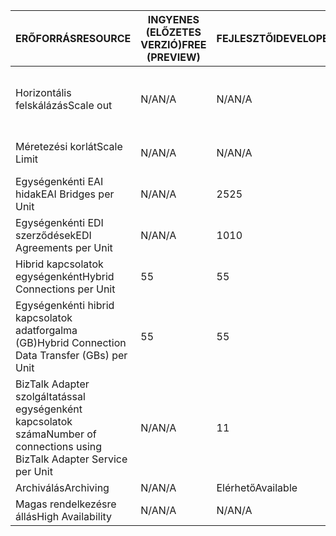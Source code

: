 | <span data-ttu-id="ed20c-101">ERŐFORRÁS</span><span class="sxs-lookup"><span data-stu-id="ed20c-101">RESOURCE</span></span> | <span data-ttu-id="ed20c-102">INGYENES (ELŐZETES VERZIÓ)</span><span class="sxs-lookup"><span data-stu-id="ed20c-102">FREE (PREVIEW)</span></span> | <span data-ttu-id="ed20c-103">FEJLESZTŐI</span><span class="sxs-lookup"><span data-stu-id="ed20c-103">DEVELOPER</span></span> | <span data-ttu-id="ed20c-104">ALAPSZINTŰ</span><span class="sxs-lookup"><span data-stu-id="ed20c-104">BASIC</span></span> | <span data-ttu-id="ed20c-105">STANDARD</span><span class="sxs-lookup"><span data-stu-id="ed20c-105">STANDARD</span></span> | <span data-ttu-id="ed20c-106">PRÉMIUM SZINTŰ</span><span class="sxs-lookup"><span data-stu-id="ed20c-106">PREMIUM</span></span> |
| --- | --- | --- | --- | --- | --- |
| <span data-ttu-id="ed20c-107">Horizontális felskálázás</span><span class="sxs-lookup"><span data-stu-id="ed20c-107">Scale out</span></span> |<span data-ttu-id="ed20c-108">N/A</span><span class="sxs-lookup"><span data-stu-id="ed20c-108">N/A</span></span> |<span data-ttu-id="ed20c-109">N/A</span><span class="sxs-lookup"><span data-stu-id="ed20c-109">N/A</span></span> |<span data-ttu-id="ed20c-110">Igen, 1 alapvető egysége lépésekben</span><span class="sxs-lookup"><span data-stu-id="ed20c-110">Yes, in increments of 1 Basic Unit</span></span> |<span data-ttu-id="ed20c-111">Igen, 1 szabványos egység lépésekben</span><span class="sxs-lookup"><span data-stu-id="ed20c-111">Yes, in increments of 1 Standard Unit</span></span> |<span data-ttu-id="ed20c-112">Igen, 1 Premium egység lépésekben</span><span class="sxs-lookup"><span data-stu-id="ed20c-112">Yes, in increments of 1 Premium Unit</span></span> |
| <span data-ttu-id="ed20c-113">Méretezési korlát</span><span class="sxs-lookup"><span data-stu-id="ed20c-113">Scale Limit</span></span> |<span data-ttu-id="ed20c-114">N/A</span><span class="sxs-lookup"><span data-stu-id="ed20c-114">N/A</span></span> |<span data-ttu-id="ed20c-115">N/A</span><span class="sxs-lookup"><span data-stu-id="ed20c-115">N/A</span></span> |<span data-ttu-id="ed20c-116">Legfeljebb 8 egység</span><span class="sxs-lookup"><span data-stu-id="ed20c-116">Up to 8 units</span></span> |<span data-ttu-id="ed20c-117">Legfeljebb 8 egység</span><span class="sxs-lookup"><span data-stu-id="ed20c-117">Up to 8 units</span></span> |<span data-ttu-id="ed20c-118">Legfeljebb 8 egység</span><span class="sxs-lookup"><span data-stu-id="ed20c-118">Up to 8 units</span></span> |
| <span data-ttu-id="ed20c-119">Egységenkénti EAI hidak</span><span class="sxs-lookup"><span data-stu-id="ed20c-119">EAI Bridges per Unit</span></span> |<span data-ttu-id="ed20c-120">N/A</span><span class="sxs-lookup"><span data-stu-id="ed20c-120">N/A</span></span> |<span data-ttu-id="ed20c-121">25</span><span class="sxs-lookup"><span data-stu-id="ed20c-121">25</span></span> |<span data-ttu-id="ed20c-122">25</span><span class="sxs-lookup"><span data-stu-id="ed20c-122">25</span></span> |<span data-ttu-id="ed20c-123">125</span><span class="sxs-lookup"><span data-stu-id="ed20c-123">125</span></span> |<span data-ttu-id="ed20c-124">500</span><span class="sxs-lookup"><span data-stu-id="ed20c-124">500</span></span> |
| <span data-ttu-id="ed20c-125">Egységenkénti EDI szerződések</span><span class="sxs-lookup"><span data-stu-id="ed20c-125">EDI Agreements per Unit</span></span> |<span data-ttu-id="ed20c-126">N/A</span><span class="sxs-lookup"><span data-stu-id="ed20c-126">N/A</span></span> |<span data-ttu-id="ed20c-127">10</span><span class="sxs-lookup"><span data-stu-id="ed20c-127">10</span></span> |<span data-ttu-id="ed20c-128">50</span><span class="sxs-lookup"><span data-stu-id="ed20c-128">50</span></span> |<span data-ttu-id="ed20c-129">250</span><span class="sxs-lookup"><span data-stu-id="ed20c-129">250</span></span> |<span data-ttu-id="ed20c-130">1000</span><span class="sxs-lookup"><span data-stu-id="ed20c-130">1000</span></span> |
| <span data-ttu-id="ed20c-131">Hibrid kapcsolatok egységenként</span><span class="sxs-lookup"><span data-stu-id="ed20c-131">Hybrid Connections per Unit</span></span> |<span data-ttu-id="ed20c-132">5</span><span class="sxs-lookup"><span data-stu-id="ed20c-132">5</span></span> |<span data-ttu-id="ed20c-133">5</span><span class="sxs-lookup"><span data-stu-id="ed20c-133">5</span></span> |<span data-ttu-id="ed20c-134">10</span><span class="sxs-lookup"><span data-stu-id="ed20c-134">10</span></span> |<span data-ttu-id="ed20c-135">50</span><span class="sxs-lookup"><span data-stu-id="ed20c-135">50</span></span> |<span data-ttu-id="ed20c-136">100</span><span class="sxs-lookup"><span data-stu-id="ed20c-136">100</span></span> |
| <span data-ttu-id="ed20c-137">Egységenkénti hibrid kapcsolatok adatforgalma (GB)</span><span class="sxs-lookup"><span data-stu-id="ed20c-137">Hybrid Connection Data Transfer (GBs) per Unit</span></span> |<span data-ttu-id="ed20c-138">5</span><span class="sxs-lookup"><span data-stu-id="ed20c-138">5</span></span> |<span data-ttu-id="ed20c-139">5</span><span class="sxs-lookup"><span data-stu-id="ed20c-139">5</span></span> |<span data-ttu-id="ed20c-140">50</span><span class="sxs-lookup"><span data-stu-id="ed20c-140">50</span></span> |<span data-ttu-id="ed20c-141">250</span><span class="sxs-lookup"><span data-stu-id="ed20c-141">250</span></span> |<span data-ttu-id="ed20c-142">500</span><span class="sxs-lookup"><span data-stu-id="ed20c-142">500</span></span> |
| <span data-ttu-id="ed20c-143">BizTalk Adapter szolgáltatással egységenként kapcsolatok száma</span><span class="sxs-lookup"><span data-stu-id="ed20c-143">Number of connections using BizTalk Adapter Service per Unit</span></span> |<span data-ttu-id="ed20c-144">N/A</span><span class="sxs-lookup"><span data-stu-id="ed20c-144">N/A</span></span> |<span data-ttu-id="ed20c-145">1</span><span class="sxs-lookup"><span data-stu-id="ed20c-145">1</span></span> |<span data-ttu-id="ed20c-146">2</span><span class="sxs-lookup"><span data-stu-id="ed20c-146">2</span></span> |<span data-ttu-id="ed20c-147">5</span><span class="sxs-lookup"><span data-stu-id="ed20c-147">5</span></span> |<span data-ttu-id="ed20c-148">25</span><span class="sxs-lookup"><span data-stu-id="ed20c-148">25</span></span> |
| <span data-ttu-id="ed20c-149">Archiválás</span><span class="sxs-lookup"><span data-stu-id="ed20c-149">Archiving</span></span> |<span data-ttu-id="ed20c-150">N/A</span><span class="sxs-lookup"><span data-stu-id="ed20c-150">N/A</span></span> |<span data-ttu-id="ed20c-151">Elérhető</span><span class="sxs-lookup"><span data-stu-id="ed20c-151">Available</span></span> |<span data-ttu-id="ed20c-152">N/A</span><span class="sxs-lookup"><span data-stu-id="ed20c-152">N/A</span></span> |<span data-ttu-id="ed20c-153">N/A</span><span class="sxs-lookup"><span data-stu-id="ed20c-153">N/A</span></span> |<span data-ttu-id="ed20c-154">Elérhető</span><span class="sxs-lookup"><span data-stu-id="ed20c-154">Available</span></span> |
| <span data-ttu-id="ed20c-155">Magas rendelkezésre állás</span><span class="sxs-lookup"><span data-stu-id="ed20c-155">High Availability</span></span> |<span data-ttu-id="ed20c-156">N/A</span><span class="sxs-lookup"><span data-stu-id="ed20c-156">N/A</span></span> |<span data-ttu-id="ed20c-157">N/A</span><span class="sxs-lookup"><span data-stu-id="ed20c-157">N/A</span></span> |<span data-ttu-id="ed20c-158">Elérhető</span><span class="sxs-lookup"><span data-stu-id="ed20c-158">Available</span></span> |<span data-ttu-id="ed20c-159">Elérhető</span><span class="sxs-lookup"><span data-stu-id="ed20c-159">Available</span></span> |<span data-ttu-id="ed20c-160">Elérhető</span><span class="sxs-lookup"><span data-stu-id="ed20c-160">Available</span></span> |

